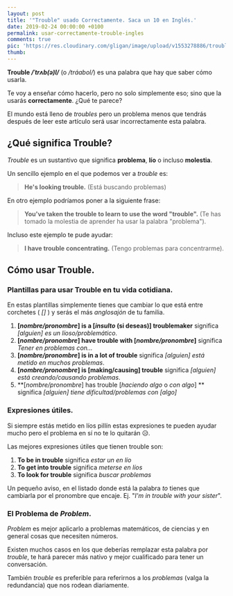 ```yaml
---
layout: post
title: '"Trouble" usado Correctamente. Saca un 10 en Inglés.'
date: 2019-02-24 00:00:00 +0100
permalink: usar-correctamente-trouble-ingles
comments: true
pic: 'https://res.cloudinary.com/gligan/image/upload/v1553278886/trouble.jpg'
thumb:
---
```


**Trouble */ˈtrʌb(ə)l/*** (o */tráabol/*) es una palabra que hay que saber cómo usarla.

Te voy a enseñar cómo hacerlo, pero no solo simplemente eso; sino que la usarás **correctamente**. ¿Qué te parece?

El mundo está lleno de *troubles* pero un problema menos que tendrás después de leer este artículo será usar incorrectamente esta palabra.

## ¿Qué significa **Trouble**?

*Trouble* es un sustantivo que significa **problema**, **lío** o incluso **molestia**.

Un sencillo ejemplo en el que podemos ver a *trouble* es:
> **He's looking trouble.** (Está buscando problemas)

<!-- Esto es una *frase hecha* pero en un ejemplo real podríamos poner a la siguiente frase:-->
En otro ejemplo podríamos poner a la siguiente frase:
> **You've taken the trouble to learn to use the word "trouble".** (Te has tomado la molestia de aprender ha usar la palabra "problema").

Incluso este ejemplo te pude ayudar:
> **I have trouble concentrating.** (Tengo problemas para concentrarme).

## Cómo usar Trouble.

### Plantillas para usar Trouble en tu vida cotidiana.

En estas plantillas simplemente tienes que cambiar lo que está entre corchetes ( *[]* ) y serás el más *anglosajón* de tu familia.

1. **[*nombre/pronombre*] is a [*insulto* (si deseas)] troublemaker** significa *[alguien] es un líoso/problemático*.
2. **[*nombre/pronombre*] have trouble with [*nombre/pronombre*]** significa *Tener en problemas con...*
3. **[*nombre/pronombre*] is in a lot of trouble** significa *[alguien] está metido en muchos problemas*.
4. **[*nombre/pronombre*] is [making/causing] trouble** significa *[alguien] está creando/causando problemas*.
5. **[*nombre/pronombre*] has trouble [*haciendo algo* o *con algo*] ** significa *[alguien] tiene dificultad/problemas con [algo]*
<!-- 6. **[**] ** significa **-->

### Expresiones útiles.

Si siempre estás metido en líos pillín estas expresiones te pueden ayudar mucho pero el problema en sí no te lo quitarán 😥.

Las mejores expresiones útiles que tienen trouble son:

1. **To be in trouble** significa *estar un en lío*
2. **To get into trouble** significa *meterse en líos*
3. **To look for trouble** significa *buscar problemas* 

Un pequeño aviso, en el listado donde está la palabra *to* tienes que cambiarla por el pronombre que encaje. Ej. "*I'm in trouble with your sister*".


### El Problema de *Problem*.

*Problem* es mejor aplicarlo a problemas matemáticos, de ciencias y en general cosas que necesiten números.

Existen muchos casos en los que deberías remplazar esta palabra por *trouble*, te hará parecer más nativo y mejor cualificado para tener un conversación.

También *trouble* es preferible para referirnos a los *problemas* (valga la redundancia) que nos rodean diariamente.

